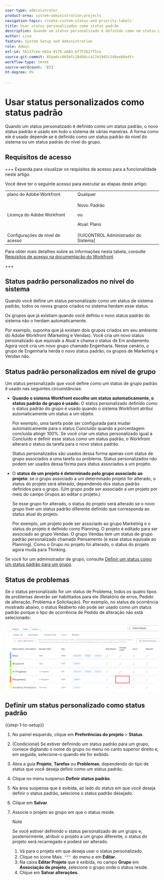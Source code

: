 ```yaml
---
user-type: administrator
product-area: system-administration;projects
navigation-topic: create-custom-status-and-priority-labels
title: Usar status personalizados como status padrão
description: Quando um status personalizado é definido como um status padrão, o novo status padrão é usado em todo o sistema de várias maneiras. A forma como ele é usado depende se é definido como um status padrão do nível do sistema ou um status padrão do nível do grupo.
author: Lisa
feature: System Setup and Administration
role: Admin
exl-id: 5b137cee-e03a-4176-a683-b77f2b27f5ce
source-git-commit: 85aa6cc865bfc28498cca17e1942c146eeb8e4fc
workflow-type: tm+mt
source-wordcount: '813'
ht-degree: 0%

---
```


# Usar status personalizados como status padrão

Quando um status personalizado é definido como um status padrão, o novo status padrão é usado em todo o sistema de várias maneiras. A forma como ele é usado depende se é definido como um status padrão do nível do sistema ou um status padrão do nível do grupo.

## Requisitos de acesso

+++ Expanda para visualizar os requisitos de acesso para a funcionalidade neste artigo.

Você deve ter o seguinte acesso para executar as etapas deste artigo:

<table style="table-layout:auto"> 
 <col> 
 <col> 
 <tbody> 
  <tr> 
   <td role="rowheader">plano do Adobe Workfront</td> 
   <td>Qualquer</td> 
  </tr> 
  <tr> 
   <td role="rowheader">Licença do Adobe Workfront</td> 
   <td>
     <p>Novo: Padrão</p>
     <p>ou</p>
     <p>Atual: Plano</p>
   </td> 
  </tr> 
  <tr> 
   <td role="rowheader">Configurações de nível de acesso</td> 
   <td>[!UICONTROL Administrador do Sistema]</td>
  </tr> 
 </tbody> 
</table>

Para obter mais detalhes sobre as informações nesta tabela, consulte [Requisitos de acesso na documentação do Workfront](/help/quicksilver/administration-and-setup/add-users/access-levels-and-object-permissions/access-level-requirements-in-documentation.md).

+++

## Status padrão personalizados no nível do sistema

Quando você define um status personalizado como um status de sistema padrão, todos os novos grupos criados no sistema herdam esse status.

Os grupos que já existiam quando você definiu o novo status padrão do sistema não o herdam automaticamente.

Por exemplo, suponha que já existam dois grupos criados em seu ambiente do Adobe Workfront (Marketing e Vendas). Você cria um novo status personalizado que equivale a Atual e chama o status de Em andamento. Agora você cria um novo grupo chamado Engenharia. Nesse cenário, o grupo de Engenharia herda o novo status padrão; os grupos de Marketing e Vendas não.

## Status padrão personalizados em nível de grupo

Um status personalizado que você define como um status de grupo padrão é usado nas seguintes circunstâncias:

* **Quando o sistema Workfront escolhe um status automaticamente, o status padrão do grupo é usado:** O status personalizado definido como o status padrão do grupo é usado quando o sistema Workfront atribui automaticamente um status a um objeto.

  Por exemplo, uma tarefa pode ser configurada para mudar automaticamente para o status Concluído quando a porcentagem concluída atingir 100%. Se você criar um status personalizado igual a Concluído e definir esse status como um status padrão, o Workfront alterará o status da tarefa para o novo status padrão.

  Status personalizados são usados dessa forma apenas com status de grupo associados a uma tarefa ou problema. Status personalizados não podem ser usados dessa forma para status associados a um projeto.

* O **status de um projeto é determinado pelo grupo associado ao projeto**: se o grupo associado a um determinado projeto for alterado, o status do projeto será alterado, dependendo dos status padrão definidos para o grupo. (Um grupo pode ser associado a um projeto por meio do campo Grupos ao editar o projeto.)

  Se esse grupo for alterado, o status do projeto será alterado se o novo grupo tiver um status padrão diferente definido que corresponda ao status atual do projeto.

  Por exemplo, um projeto pode ser associado ao grupo Marketing e o status do projeto é definido como Planning. O projeto é editado para ser associado ao grupo Vendas. O grupo Vendas tem um status de grupo padrão personalizado chamado Pensamento (e esse status equivale ao Planning). Como o Grupo no projeto foi alterado, o status do projeto agora muda para Thinking.

Se você for um administrador de grupo, consulte [Definir um status como um status padrão para um grupo](/help/quicksilver/administration-and-setup/manage-groups/manage-group-statuses/use-custom-statuses-as-default-statuses-group.md).

## Status de problemas

Se o status personalizado for um status de Problema, todos os quatro tipos de problemas deverão ser habilitados para ele (Relatório de erros, Pedido de alteração, Problema e Solicitação). Por exemplo, no status de ocorrência mostrado abaixo, o status Reaberto não pode ser usado como um status padrão porque o tipo de ocorrência de Pedido de alteração não está selecionado:

![Todos os tipos de problemas habilitados](assets/all-4-issue-types-enabled.png)

## Definir um status personalizado como status padrão

{{step-1-to-setup}}

1. No painel esquerdo, clique em **Preferências do projeto** > **Status**.
1. (Condicional) Se estiver definindo um status padrão para um grupo, comece digitando o nome do grupo no menu no canto superior direito e, em seguida, selecione-o quando ele for exibido.
1. Abra a guia **Projeto**, **Tarefas** ou **Problemas**, dependendo do tipo de status que você deseja definir como um status padrão.
1. Clique no menu suspenso **Definir status padrão**.
1. Na área suspensa que é exibida, ao lado do status em que você deseja definir o status padrão, selecione o status padrão desejado.
1. Clique em **Salvar**.
1. Associe o projeto ao grupo em que o status reside.

   >[!NOTE]
   >
   >Se você estiver definindo o status personalizado de um grupo e, posteriormente, atribuir o projeto a um grupo diferente, o status do projeto será recarregado e poderá ser alterado.

   1. Vá para o projeto em que deseja usar o status personalizado.
   1. Clique no ícone Mais ![Mais](assets/more-icon.png) do menu e em **Editar**.
   1. Na caixa **Editar Projeto** que é exibida, no campo **Grupo** em **Associação de projeto**, selecione o grupo onde o status reside.
   1. Clique em **Salvar alterações**.

